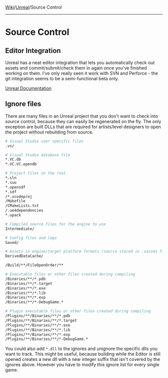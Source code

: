 [Wiki](../index.md)/[Unreal](unreal.md)/Source Control

---
# Source Control
## Editor Integration
Unreal has a neat editor integration that lets you automatically check out assets and commit/submit/check them in again once you've finished working on them.
I've only really seen it work with SVN and Perforce - the git integration seems to be a semi-functional beta only.

[Unreal Documentation](https://docs.unrealengine.com/latest/INT/Engine/Basics/SourceControl/InEditor/)

## Ignore files
There are many files in an Unreal project that you don't want to check into source control, because they can easily be regenerated on the fly.
The only exception are built DLLs that are required for artists/level designers to open the project without rebuilding from source.

```sh
# Visual Studio user specific files
.vs/

# Visual Studio database file
*.VC.db
*.VC.VC.opendb

# Project files in the root
*.sln
*.suo
*.opensdf
*.sdf
/*.xcodeproj
/Makefile
/CMakeLists.txt
/.ue4dependencies
*.upack

# Compiled source files for the engine to use
Intermediate/

# Config files and logs
Saved/

# Assets in engine/target platform formats (source stored in .uasset files)
DerivedDataCache/

/Build/**/FileOpenOrder/**

# Executable files or other files created during compiling 
/Binaries/**/*.pdb
/Binaries/**/*.target
/Binaries/**/*.exe
/Binaries/**/*.lib
/Binaries/**/*.exp
/Binaries/**/*-DebugGame.*

# Plugin executable files or other files created during compiling 
/Plugins/**/Binaries/**/*.pdb
/Plugins/**/Binaries/**/*.target
/Plugins/**/Binaries/**/*.exe
/Plugins/**/Binaries/**/*.lib
/Plugins/**/Binaries/**/*.exp
/Plugins/**/Binaries/**/*-DebugGame.*
```
You could also add ```*.dll``` to the ignores and unignore the specific dlls you want to track.
This might be useful, because building while the Editor is still opened creates a new dll with a new integer suffix that isn't covered by the ignores above. However you have to modify this ignore list for every single game.
